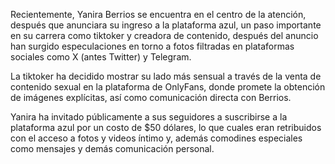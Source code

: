 Recientemente, Yanira Berrios se encuentra en el centro de la atención, después que anunciara su ingreso a la plataforma azul, un paso importante en su carrera como tiktoker y creadora de contenido, después del anuncio han surgido especulaciones en torno a fotos filtradas en plataformas sociales como X (antes Twitter) y Telegram.

La tiktoker ha decidido mostrar su lado más sensual a través de la venta de contenido sexual en la plataforma de OnlyFans, donde promete la obtención de imágenes explícitas, así como comunicación directa con Berrios.

Yanira ha invitado públicamente a sus seguidores a suscribirse a la plataforma azul por un costo de $50 dólares, lo que cuales eran retribuidos con el acceso a fotos y videos íntimo y, además comodines especiales como mensajes y demás comunicación personal.
